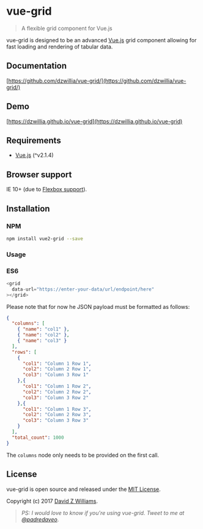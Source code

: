 # vue-grid
> A flexible grid component for Vue.js

vue-grid is designed to be an advanced [Vue.js](http://vuejs.org) grid component allowing for fast loading and rendering of tabular data.

## Documentation
[https://github.com/dzwillia/vue-grid/](https://github.com/dzwillia/vue-grid/)

## Demo

[https://dzwillia.github.io/vue-grid](https://dzwillia.github.io/vue-grid)

## Requirements
* [Vue.js](http://vuejs.org/) (^v2.1.4)

## Browser support
IE 10+ (due to [Flexbox support](https://caniuse.com/#feat=flexbox)).

## Installation

### NPM

```bash
npm install vue2-grid --save
```

### Usage

### ES6

```js
<grid
  data-url="https://enter-your-data/url/endpoint/here"
></grid>
```

Please note that for now he JSON payload must be formatted as follows:

```json
{
  "columns": [
    { "name": "col1" },
    { "name": "col2" },
    { "name": "col3" }
  ],
  "rows": [
    {
      "col1": "Column 1 Row 1",
      "col2": "Column 2 Row 1",
      "col3": "Column 3 Row 1"
    },{
      "col1": "Column 1 Row 2",
      "col2": "Column 2 Row 2",
      "col3": "Column 3 Row 2"
    },{
      "col1": "Column 1 Row 3",
      "col2": "Column 2 Row 3",
      "col3": "Column 3 Row 3"
    }
  ],
  "total_count": 1000
}
```

The `columns` node only needs to be provided on the first call.

## License
vue-grid is open source and released under the [MIT License](LICENSE).

Copyright (c) 2017 [David Z Williams](https://twitter.com/padredaveo).

> *PS: I would love to know if you're using vue-grid. Tweet to me at [@padredaveo](https://twitter.com/padredaveo)*.
